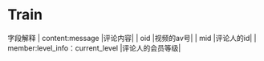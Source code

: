 # Train
字段解释
| content:message |评论内容|
| oid |视频的av号|
| mid |评论人的id|
| member:level_info：current_level |评论人的会员等级|